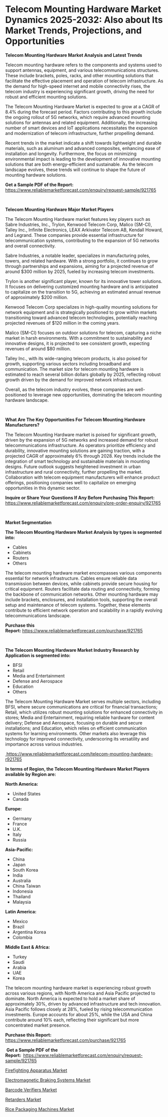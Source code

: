 <p><h1>Telecom Mounting Hardware Market Dynamics 2025-2032: Also about Its Market Trends, Projections, and Opportunities</h1></p><p><strong>Telecom Mounting Hardware Market Analysis and Latest Trends</strong></p>
<p><p>Telecom mounting hardware refers to the components and systems used to support antennas, equipment, and various telecommunications structures. These include brackets, poles, racks, and other mounting solutions that facilitate the effective placement and operation of telecom infrastructure. As the demand for high-speed internet and mobile connectivity rises, the telecom industry is experiencing significant growth, driving the need for robust and efficient mounting solutions.</p><p>The Telecom Mounting Hardware Market is expected to grow at a CAGR of 8.4% during the forecast period. Factors contributing to this growth include the ongoing rollout of 5G networks, which require advanced mounting solutions for antennas and related equipment. Additionally, the increasing number of smart devices and IoT applications necessitates the expansion and modernization of telecom infrastructure, further propelling demand.</p><p>Recent trends in the market indicate a shift towards lightweight and durable materials, such as aluminum and advanced composites, enhancing ease of installation and longevity. Furthermore, the focus on minimizing environmental impact is leading to the development of innovative mounting solutions that are both energy-efficient and sustainable. As the telecom landscape evolves, these trends will continue to shape the future of mounting hardware solutions.</p></p>
<p><strong>Get a Sample PDF of the Report:&nbsp;</strong> <a href="https://www.reliablemarketforecast.com/enquiry/request-sample/921765?utm_campaign=1110&utm_medium=2&utm_source=Github&utm_content=ia&utm_term=11042025&utm_id=telecom-mounting-hardware">https://www.reliablemarketforecast.com/enquiry/request-sample/921765</a></p>
<p>&nbsp;</p>
<p><strong>Telecom Mounting Hardware Major Market Players</strong></p>
<p><p>The Telecom Mounting Hardware market features key players such as Sabre Industries, Inc., Trylon, Kenwood Telecom Corp, Malico (SM-CI), Talley Inc., Infinite Electronics, LEAX Arkivator Telecom AB, Kendall Howard, and Legrand. These companies provide essential infrastructure for telecommunication systems, contributing to the expansion of 5G networks and overall connectivity.</p><p>Sabre Industries, a notable leader, specializes in manufacturing poles, towers, and related hardware. With a strong portfolio, it continues to grow through partnerships and expansions, aiming for a projected revenue of around $300 million by 2025, fueled by increasing telecom investments.</p><p>Trylon is another significant player, known for its innovative tower solutions. It focuses on delivering customized mounting hardware and is anticipated to capitalize on the transition to 5G, achieving an estimated annual revenue of approximately $200 million.</p><p>Kenwood Telecom Corp specializes in high-quality mounting solutions for network equipment and is strategically positioned to grow within markets transitioning toward advanced telecom technologies, potentially reaching projected revenues of $120 million in the coming years.</p><p>Malico (SM-CI) focuses on outdoor solutions for telecom, capturing a niche market in harsh environments. With a commitment to sustainability and innovative designs, it is projected to see consistent growth, expecting revenues of around $80 million.</p><p>Talley Inc., with its wide-ranging telecom products, is also poised for growth, supporting various sectors including broadband and communication. The market size for telecom mounting hardware is estimated to reach several billion dollars globally by 2025, reflecting robust growth driven by the demand for improved network infrastructure.</p><p>Overall, as the telecom industry evolves, these companies are well-positioned to leverage new opportunities, dominating the telecom mounting hardware landscape.</p></p>
<p>&nbsp;</p>
<p><strong>What Are The Key Opportunities For Telecom Mounting Hardware Manufacturers?</strong></p>
<p><p>The Telecom Mounting Hardware market is poised for significant growth, driven by the expansion of 5G networks and increased demand for robust telecommunications infrastructure. As operators prioritize efficiency and durability, innovative mounting solutions are gaining traction, with a projected CAGR of approximately 6% through 2028. Key trends include the integration of smart technology and sustainable materials in mounting designs. Future outlook suggests heightened investment in urban infrastructure and rural connectivity, further propelling the market. Collaboration with telecom equipment manufacturers will enhance product offerings, positioning companies well to capitalize on emerging opportunities in this dynamic sector.</p></p>
<p><strong>Inquire or Share Your Questions If Any Before Purchasing This Report:</strong> <a href="https://www.reliablemarketforecast.com/enquiry/pre-order-enquiry/921765?utm_campaign=1110&utm_medium=2&utm_source=Github&utm_content=ia&utm_term=11042025&utm_id=telecom-mounting-hardware">https://www.reliablemarketforecast.com/enquiry/pre-order-enquiry/921765</a></p>
<p>&nbsp;</p>
<p><strong>Market Segmentation</strong></p>
<p><strong>The Telecom Mounting Hardware Market Analysis by types is segmented into:</strong></p>
<p><ul><li>Cables</li><li>Cabinets</li><li>Routers</li><li>Others</li></ul></p>
<p><p>The telecom mounting hardware market encompasses various components essential for network infrastructure. Cables ensure reliable data transmission between devices, while cabinets provide secure housing for critical equipment. Routers facilitate data routing and connectivity, forming the backbone of communication networks. Other mounting hardware may include brackets, enclosures, and installation tools, supporting the overall setup and maintenance of telecom systems. Together, these elements contribute to efficient network operation and scalability in a rapidly evolving telecommunications landscape.</p></p>
<p><strong>Purchase this Report:&nbsp;</strong><a href="https://www.reliablemarketforecast.com/purchase/921765?utm_campaign=1110&utm_medium=2&utm_source=Github&utm_content=ia&utm_term=11042025&utm_id=telecom-mounting-hardware">https://www.reliablemarketforecast.com/purchase/921765</a></p>
<p>&nbsp;</p>
<p><strong>The Telecom Mounting Hardware Market Industry Research by Application is segmented into:</strong></p>
<p><ul><li>BFSI</li><li>Retail</li><li>Media and Entertainment</li><li>Defense and Aerospace</li><li>Education</li><li>Others</li></ul></p>
<p><p>The Telecom Mounting Hardware Market serves multiple sectors, including BFSI, where secure communications are critical for financial transactions; Retail, which utilizes robust mounting solutions for enhanced connectivity in stores; Media and Entertainment, requiring reliable hardware for content delivery; Defense and Aerospace, focusing on durable and secure installations; and Education, which relies on efficient communication systems for learning environments. Other markets also leverage this technology for improved connectivity, underscoring its versatility and importance across various industries.</p></p>
<p><a href="https://www.reliablemarketforecast.com/telecom-mounting-hardware-r921765?utm_campaign=1110&utm_medium=2&utm_source=Github&utm_content=ia&utm_term=11042025&utm_id=telecom-mounting-hardware">&nbsp;https://www.reliablemarketforecast.com/telecom-mounting-hardware-r921765</a></p>
<p><strong>In terms of Region, the Telecom Mounting Hardware Market Players available by Region are:</strong></p>
<p>
    <p> <strong> North America: </strong>
        <ul>
            <li>United States</li>
            <li>Canada</li>
        </ul>
        </p> 
    <p> <strong> Europe: </strong>
        <ul>
            <li>Germany</li>
            <li>France</li>
            <li>U.K.</li>
            <li>Italy</li>
            <li>Russia</li>
        </ul>
        </p> 
    <p> <strong> Asia-Pacific: </strong>
        <ul>
            <li>China</li>
            <li>Japan</li>
            <li>South Korea</li>
            <li>India</li>
            <li>Australia</li>
            <li>China Taiwan</li>
            <li>Indonesia</li>
            <li>Thailand</li>
            <li>Malaysia</li>
        </ul>
        </p> 
    <p> <strong> Latin America: </strong>
        <ul>
            <li>Mexico</li>
            <li>Brazil</li>
            <li>Argentina Korea</li>
            <li>Colombia</li>
        </ul>
        </p> 
    <p> <strong> Middle East & Africa: </strong>
        <ul>
            <li>Turkey</li>
            <li>Saudi</li>
            <li>Arabia</li>
            <li>UAE</li>
            <li>Korea</li>
        </ul>
    </p>
    </p>
<p><p>The telecom mounting hardware market is experiencing robust growth across various regions, with North America and Asia Pacific projected to dominate. North America is expected to hold a market share of approximately 30%, driven by advanced infrastructure and tech innovation. Asia Pacific follows closely at 28%, fueled by rising telecommunication investments. Europe accounts for about 25%, while the USA and China contribute around 10% each, reflecting their significant but more concentrated market presence.</p></p>
<p><strong>Purchase this Report: </strong><a href="https://www.reliablemarketforecast.com/purchase/921765?utm_campaign=1110&utm_medium=2&utm_source=Github&utm_content=ia&utm_term=11042025&utm_id=telecom-mounting-hardware">https://www.reliablemarketforecast.com/purchase/921765</a></p>
<p>&nbsp;<strong>Get a Sample PDF of the Report:&nbsp;&nbsp;</strong><a href="https://www.reliablemarketforecast.com/enquiry/request-sample/921765?utm_campaign=1110&utm_medium=2&utm_source=Github&utm_content=ia&utm_term=11042025&utm_id=telecom-mounting-hardware">https://www.reliablemarketforecast.com/enquiry/request-sample/921765</a></p>
<p><strong></strong></p>
<p><p><a href="https://github.com/sulvantomppa/Market-Research-Report-List-1/blob/main/firefighting-apparatus-market.md?utm_campaign=1110&utm_medium=2&utm_source=Github&utm_content=ia&utm_term=11042025&utm_id=telecom-mounting-hardware">Firefighting Apparatus Market</a></p><p><a href="https://github.com/trenkkwasek84/Market-Research-Report-List-1/blob/main/electromagnetic-braking-systems-market.md?utm_campaign=1110&utm_medium=2&utm_source=Github&utm_content=ia&utm_term=11042025&utm_id=telecom-mounting-hardware">Electromagnetic Braking Systems Market</a></p><p><a href="https://github.com/brinnoifon/Market-Research-Report-List-1/blob/main/barcode-verifiers-market.md?utm_campaign=1110&utm_medium=2&utm_source=Github&utm_content=ia&utm_term=11042025&utm_id=telecom-mounting-hardware">Barcode Verifiers Market</a></p><p><a href="https://github.com/iwanesucices/Market-Research-Report-List-1/blob/main/retarders-market.md?utm_campaign=1110&utm_medium=2&utm_source=Github&utm_content=ia&utm_term=11042025&utm_id=telecom-mounting-hardware">Retarders Market</a></p><p><a href="https://github.com/snapetylerho/Market-Research-Report-List-1/blob/main/rice-packaging-machines-market.md?utm_campaign=1110&utm_medium=2&utm_source=Github&utm_content=ia&utm_term=11042025&utm_id=telecom-mounting-hardware">Rice Packaging Machines Market</a></p></p>